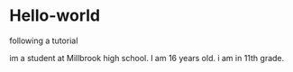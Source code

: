 # Hello-world
following a tutorial

im a student at Millbrook high school. I am 16 years old. i am in 11th grade.
